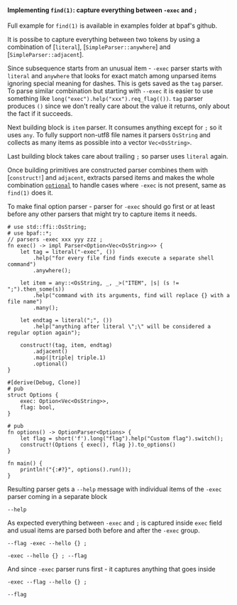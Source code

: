 #### Implementing `find(1)`: capture everything between `-exec` and `;`

Full example for `find(1)` is available in examples folder at bpaf's github.

It is possibe to capture everything between two tokens by using a combination of [`literal`],
[`SimpleParser::anywhere`] and [`SimpleParser::adjacent`].

Since subsequence starts from an unusual item - `-exec` parser starts with `literal` and
`anywhere` that looks for exact match among unparsed items ignoring special meaning for dashes.
This is gets saved as the `tag` parser. To parse similar combination but starting with `--exec`
it is easier to use something like `long("exec").help("xxx").req_flag(())`. `tag` parser
produces `()` since we don't really care about the value it returns, only about the fact if it
succeeds.

Next building block is `item` parser. It consumes anything except for `;` so it uses `any`. To
fully support non-utf8 file names it parsers `OsString` and collects as many items as possible
into a vector `Vec<OsString>`.

Last building block takes care about trailing `;` so parser uses `literal` again.

Once building primitives are constructed parser combines them with [`construct!`] and
`adjacent`, extracts parsed items and makes the whole combination
[`optional`](Parser::optional) to handle cases where `-exec` is not present, same as `find(1)`
does it.

To make final option parser - parser for `-exec` should go first or at least before any other
parsers that might try to capture items it needs.

```rust,id:1
# use std::ffi::OsString;
# use bpaf::*;
// parsers -exec xxx yyy zzz ;
fn exec() -> impl Parser<Option<Vec<OsString>>> {
    let tag = literal("-exec", ())
        .help("for every file find finds execute a separate shell command")
        .anywhere();

    let item = any::<OsString, _, _>("ITEM", |s| (s != ";").then_some(s))
        .help("command with its arguments, find will replace {} with a file name")
        .many();

    let endtag = literal(";", ())
        .help("anything after literal \";\" will be considered a regular option again");

    construct!(tag, item, endtag)
        .adjacent()
        .map(|triple| triple.1)
        .optional()
}

#[derive(Debug, Clone)]
# pub
struct Options {
    exec: Option<Vec<OsString>>,
    flag: bool,
}

# pub
fn options() -> OptionParser<Options> {
    let flag = short('f').long("flag").help("Custom flag").switch();
    construct!(Options { exec(), flag }).to_options()
}

fn main() {
    println!("{:#?}", options().run());
}
```

Resulting parser gets a `--help` message with individual items of the `-exec` parser coming in
a separate block

```run,id:1
--help
```

As expected everything between `-exec` and `;` is captured inside `exec` field and usual items
are parsed both before and after the `-exec` group.


```run,id:1
--flag -exec --hello {} ;
```

```run,id:1
-exec --hello {} ; --flag
```

And since `-exec` parser runs first - it captures anything that goes inside

```run,id:1
-exec --flag --hello {} ;
```

```run,id:1
--flag
```
